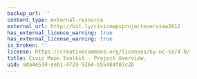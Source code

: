 ```yaml
---
backup_url: ''
content_type: external-resource
external_url: http://bit.ly/civicmapsprojectoverview2012
has_external_licence_warning: true
has_external_license_warning: true
is_broken: ''
license: https://creativecommons.org/licenses/by-nc-sa/4.0/
title: Civic Maps Toolkit - Project Overview.
uid: 9da4e539-eeb1-4729-9264-b55484f07c2b
---
```

